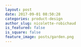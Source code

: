 ```yaml
---
layout: post
date: 2017-09-01 08:50:28
categories: product-design
author_slug: nicolette-robichaud
is_featured: false
is_square: false
feature_image: posts/garden.png
---
```

